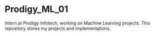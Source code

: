 # Prodigy_ML_01
Intern at Prodigy Infotech, working on Machine Learning projects. This repository stores my projects and implementations.
